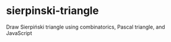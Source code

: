 # sierpinski-triangle
Draw Sierpiński triangle using combinatorics, Pascal triangle, and JavaScript

